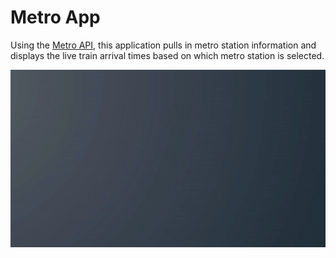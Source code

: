 # Metro App

Using the <a href="https://developer.wmata.com/docs/services/" target="_blank">Metro API</a>, this application pulls in metro station information and displays the live train arrival times based on which metro station is selected.

<img src="images/MetroApp.gif">

